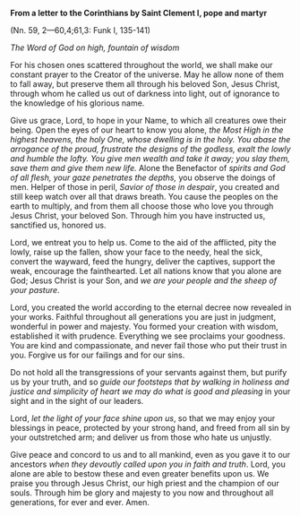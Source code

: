 

**From a letter to the Corinthians by Saint Clement I, pope and martyr**

(Nn. 59, 2—60,4;61,3: Funk I, 135-141)

_The Word of God on high, fountain of wisdom_

For his chosen ones scattered throughout the world, we shall make our constant prayer to the Creator of the universe. May he allow none of them to fall away, but preserve them all through his beloved Son, Jesus Christ, through whom he called us out of darkness into light, out of ignorance to the knowledge of his glorious name.

Give us grace, Lord, to hope in your Name, to which all creatures owe their being. Open the eyes of our heart to know you alone, _the Most High in the highest heavens, the holy One, whose dwelling is in the holy. You abase the arrogance of the proud, frustrate the designs of the godless, exalt the lowly and humble the lofty. You give men wealth and take it away; you slay them, save them and give them new life._ Alone the Benefactor of _spirits and God of all flesh, your gaze penetrates the depths,_ you observe the doings of men. Helper of those in peril, _Savior of those in despair_, you created and still keep watch over all that draws breath. You cause the peoples on the earth to multiply, and from them all choose those who love you through Jesus Christ, your beloved Son. Through him you have instructed us, sanctified us, honored us.

Lord, we entreat you to help us. Come to the aid of the afflicted, pity the lowly, raise up the fallen, show your face to the needy, heal the sick, convert the wayward, feed the hungry, deliver the captives, support the weak, encourage the fainthearted. Let all nations know that you alone are God; Jesus Christ is your Son, and _we are your people and the sheep of your pasture_.

Lord, you created the world according to the eternal decree now revealed in your works. Faithful throughout all generations you are just in judgment, wonderful in power and majesty. You formed your creation with wisdom, established it with prudence. Everything we see proclaims your goodness. You are kind and compassionate, and never fail those who put their trust in you. Forgive us for our failings and for our sins.

Do not hold all the transgressions of your servants against them, but purify us by your truth, and so _guide our footsteps that by walking in holiness and justice and simplicity of heart we may do what is good and pleasing_ in your sight and in the sight of our leaders.

Lord, _let the light of your face shine upon us_, so that we may enjoy your blessings in peace, protected by your strong hand, and freed from all sin by your outstretched arm; and deliver us from those who hate us unjustly.

Give peace and concord to us and to all mankind, even as you gave it to our ancestors _when they devoutly called upon you in faith and truth_. Lord, you alone are able to bestow these and even greater benefits upon us. We praise you through Jesus Christ, our high priest and the champion of our souls. Through him be glory and majesty to you now and throughout all generations, for ever and ever. Amen.

